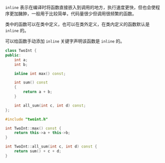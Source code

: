 `inline` 表示在编译时将函数直接嵌入到调用的地方，执行速度更快，但也会使程序更加臃肿，一般用于比较简单，代码量很少但调用很频繁的函数。

类中的函数可以在类中定义，也可以在类外定义，在类内定义的函数默认是 `inline` 的。

可以给函数手动添加 `inline` 关键字声明该函数是 `inline` 的。

```cpp title:twoint.h
class TwoInt {
public:
    int a;
    int b;

    inline int max() const;

    int sum() const
    {
        return a + b;
    }

    int all_sum(int c, int d) const;
};
```

```cpp
#include "twoint.h"

int TwoInt::max() const {
    return this->a + this->b;
}

int TwoInt::all_sum(int c, int d) const {
    return sum() + c + d;
}
```

‍
